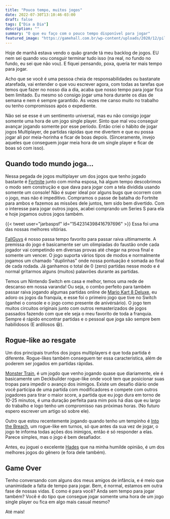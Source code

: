 ```yaml
---
title: "Pouco tempo, muitos jogos"
date: 2022-07-30T13:10:46-03:00
draft: false
tags: ["Dia a Dia"]
description: ""
summary: "O que eu faço com o pouco tempo disponível para jogar"
featured_image: "https://gamehall.com.br/wp-content/uploads/2020/12/pilha-de-jogos.jpg"
---
```


Hoje de manhã estava vendo o quão grande tá meu backlog de jogos. EU nem sei quando vou consguir terminar tudo isso (na real, no fundo no fundo, eu sei que não vou). E fiquei pensando, poxa, queria ter mais tempo para jogar.

Acho que se você é uma pessoa cheia de responsabilidades ou bastanate atarefada, vai entender o que vou escrever agora, com todas as tarefas que temos que fazer no nosso dia a dia, acaba que nosso tempo para jogar fica bem limitado. Eu mesmo só consigo jogar uma hora durante os dias de semana e nem é sempre garantido. As vezes me canso muito no trabalho ou tenho compromissos após o expediente. 

Não sei se esse é um sentimento universal, mas eu não consigo jogar somente uma hora de um jogo single player. Sinto que mal vou conseguir avançar jogando somente por esse período. Então criei o hábito de jogar jogos Multiplayer, de partidas rápidas que me divertem e que eu possa jogar ali por meia-horinha e ficar de boas depois. (Sinceramente, invejo aqueles que conseguem jogar meia hora de um single player e ficar de boas só com isso). 

## Quando todo mundo joga...

Nessa pegada de jogos multiplayer um dos jogos que tenho jogado bastante é [Fortnite](https://www.epicgames.com/fortnite/pt-BR/home) junto com minha esposa, há algum tempo descobrimos o modo sem construção e que dava para jogar com a tela dividida usando somente um console! Não é super ideal por alguns bugs que ocorrem com o jogo, mas não é impeditivo. Compramos o passe de batalha do Fortnite para ambos e fazemos as missões dele juntos, tem sido bem divertido. Com o interesse para jogar outros jogos, acabei comprando um Series S para ela e hoje jogamos outros jogos também. 

{{< tweet user="jarbaspsf" id="1542314398416797696" >}}
Essa foi uma das nossas melhores vitórias.

[FallGuys](https://store.epicgames.com/pt-BR/p/fall-guys) é nosso passa tempo favorito para passar raiva ultimamente. A premissa do jogo é basicamente ser um olimpíadas do faustão onde cada jogador vai competindo em diversas provas até chegar na prova final e somente um vencer. O jogo suporta vários tipos de modos e normalmente jogamos um chamado "duplinhas" onde nossa pontuação é somada ao final de cada rodada. Já ganhamos o total de 0 (zero) partidas nesse modo e é normal gritarmos alguns (muitos) palavrões durante as partidas.

Temos um Nintendo Switch em casa e melhor, temos uma rede de descanso em nossa varanda! Ou seja, o combo perfeito para também passar raiva jogando algumas partidas online de [Mario Kart 8 Deluxe](https://www.nintendo.com/pt-br/store/products/mario-kart-8-deluxe-switch/), eu adoro os jogos da franquia, e esse foi o primeiro jogo que tive no Switch (ganhei o console e o jogo como presente de anivérsário). O jogo tem muitos circuitos originais junto com outros remasterizados de jogos passados fazendo com que ele seja o meu favorito de toda a franquia. Sempre é rápido encontrar partidas e o pessoal que joga são sempre bem habilidosos (E ardilosos :laughing:).

## Rogue-like ao resgate

Um dos principais trunfos dos jogos multiplayers é que toda partida é diferente. Rogue-likes também conseguem ter essa caracteristica, além de poderem ser jogados em partidas rápidas.

[Monster Train](https://www.xbox.com/pt-BR/games/store/monster-train/9np4bgblllxm), é um jogdo que venho jogando quase que diariamente, ele é basicamente um Deckbuilder rogue-like onde você tem que posicionar suas tropas para impedir o avanço dos inimigos. Existe um desafio diário onde você participa de uma partida com modificadores e compete com outros jogadores para tirar o maior score, a partida que eu jogo dura em torno de 10-25 minutos, é uma duração perfeita para mim pois há dias que eu largo do trabalho e logo tenho um compromisso nas próximas horas. (No futuro espero escrever um artigo só sobre ele).

Outro que estou recentemente jogando quando tenho um tempinho é [Into the Breach](https://www.nintendo.com/pt-br/store/products/into-the-breach-switch/), um rogue-like em turnos, só que antes da sua vez de jogar, o jogo te informa todas ações dos inimigos, então é só responder a elas. Parece simples, mas o jogo é bem desafiador.

Antes, eu joguei o excelente [Hades](https://www.nintendo.com/pt-br/store/products/hades-switch/) que na minha humilde opinião, é um dos melhores jogos do gênero (e fora dele também).


## Game Over

Tenho conversando com alguns dos meus amigos de infância, e é meio que unanimidade a falta de tempo para jogar. Bem, é normal, estamos em outra fase de nossas vidas. E como é para você? Anda sem tempo para jogar também? Você é do tipo que consegue jogar somente uma hora de um jogo single player ou fica em algo mais casual mesmo?

Até mais!

